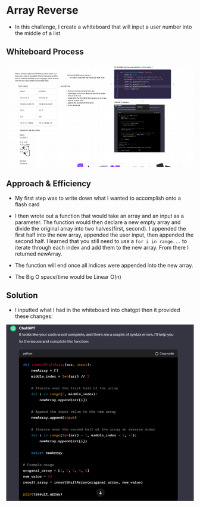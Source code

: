 # Array Reverse
<!-- Description of the challenge -->

- In this challenge, I create a whiteboard that will input a user number into the middle of a list

## Whiteboard Process
<!-- Embedded whiteboard image -->

![Whiteboard](./array_insert_shiftWB.png)


## Approach & Efficiency
<!-- What approach did you take? Why? What is the Big O space/time for this approach? -->

- My first step was to write down what I wanted to accomplish onto a flash card

- I then wrote out a function that would take an array and an input as a parameter.  The function would then declare a new empty array and divide the original array into two halves(first, second). I appended the first half into the new array, appended the user input, then appended the second half.  I learned that you still need to use a `for i in range...` to iterate through each index and add them to the new array.  From there I returned newArray.

- The function will end once all indices were appended into the new array.

- The Big O space/time would be Linear O(n)

## Solution
<!-- Show how to run your code, and examples of it in action -->

- I inputted what I had in the whiteboard into chatgpt then it provided these changes:

![chatGPTsolution](./chatGPTsolution.png)

